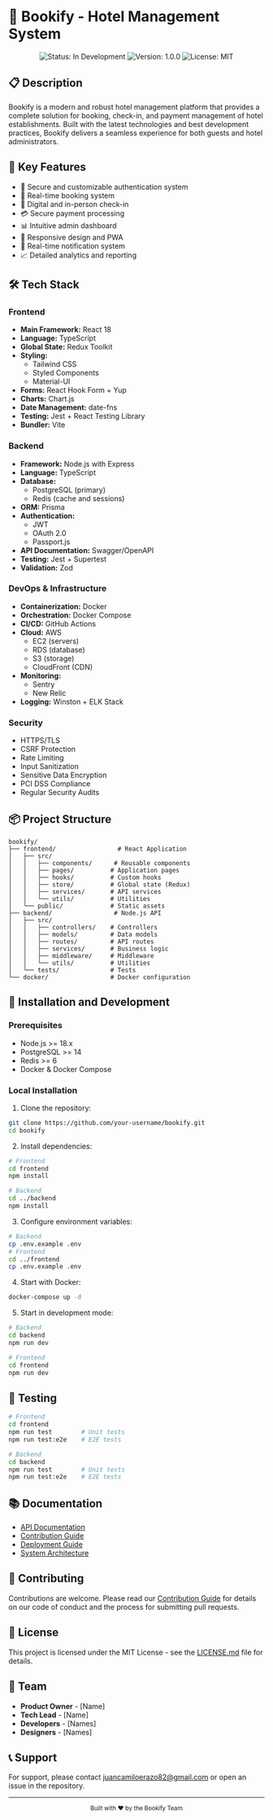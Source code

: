 # 🏨 Bookify - Hotel Management System

<div align="center">
  <img src="https://img.shields.io/badge/Status-In%20Development-blue" alt="Status: In Development"/>
  <img src="https://img.shields.io/badge/Version-1.0.0-green" alt="Version: 1.0.0"/>
  <img src="https://img.shields.io/badge/License-MIT-yellow" alt="License: MIT"/>
</div>

## 📋 Description

Bookify is a modern and robust hotel management platform that provides a complete solution for booking, check-in, and payment management of hotel establishments. Built with the latest technologies and best development practices, Bookify delivers a seamless experience for both guests and hotel administrators.

## 🚀 Key Features

- 🔐 Secure and customizable authentication system
- 📅 Real-time booking system
- 📱 Digital and in-person check-in
- 💳 Secure payment processing
- 📊 Intuitive admin dashboard
- 📱 Responsive design and PWA
- 🔔 Real-time notification system
- 📈 Detailed analytics and reporting

## 🛠 Tech Stack

### Frontend
- **Main Framework:** React 18
- **Language:** TypeScript
- **Global State:** Redux Toolkit
- **Styling:** 
  - Tailwind CSS
  - Styled Components
  - Material-UI
- **Forms:** React Hook Form + Yup
- **Charts:** Chart.js
- **Date Management:** date-fns
- **Testing:** Jest + React Testing Library
- **Bundler:** Vite

### Backend
- **Framework:** Node.js with Express
- **Language:** TypeScript
- **Database:** 
  - PostgreSQL (primary)
  - Redis (cache and sessions)
- **ORM:** Prisma
- **Authentication:** 
  - JWT
  - OAuth 2.0
  - Passport.js
- **API Documentation:** Swagger/OpenAPI
- **Testing:** Jest + Supertest
- **Validation:** Zod

### DevOps & Infrastructure
- **Containerization:** Docker
- **Orchestration:** Docker Compose
- **CI/CD:** GitHub Actions
- **Cloud:** AWS
  - EC2 (servers)
  - RDS (database)
  - S3 (storage)
  - CloudFront (CDN)
- **Monitoring:** 
  - Sentry
  - New Relic
- **Logging:** Winston + ELK Stack

### Security
- HTTPS/TLS
- CSRF Protection
- Rate Limiting
- Input Sanitization
- Sensitive Data Encryption
- PCI DSS Compliance
- Regular Security Audits

## 📦 Project Structure

```
bookify/
├── frontend/                 # React Application
│   ├── src/
│   │   ├── components/      # Reusable components
│   │   ├── pages/          # Application pages
│   │   ├── hooks/          # Custom hooks
│   │   ├── store/          # Global state (Redux)
│   │   ├── services/       # API services
│   │   └── utils/          # Utilities
│   └── public/             # Static assets
├── backend/                 # Node.js API
│   ├── src/
│   │   ├── controllers/    # Controllers
│   │   ├── models/         # Data models
│   │   ├── routes/         # API routes
│   │   ├── services/       # Business logic
│   │   ├── middleware/     # Middleware
│   │   └── utils/          # Utilities
│   └── tests/              # Tests
└── docker/                 # Docker configuration
```

## 🚀 Installation and Development

### Prerequisites
- Node.js >= 18.x
- PostgreSQL >= 14
- Redis >= 6
- Docker & Docker Compose

### Local Installation

1. Clone the repository:
```bash
git clone https://github.com/your-username/bookify.git
cd bookify
```

2. Install dependencies:
```bash
# Frontend
cd frontend
npm install

# Backend
cd ../backend
npm install
```

3. Configure environment variables:
```bash
# Backend
cp .env.example .env
# Frontend
cd ../frontend
cp .env.example .env
```

4. Start with Docker:
```bash
docker-compose up -d
```

5. Start in development mode:
```bash
# Backend
cd backend
npm run dev

# Frontend
cd frontend
npm run dev
```

## 🧪 Testing

```bash
# Frontend
cd frontend
npm run test        # Unit tests
npm run test:e2e    # E2E tests

# Backend
cd backend
npm run test        # Unit tests
npm run test:e2e    # E2E tests
```

## 📚 Documentation

- [API Documentation](docs/api/README.md)
- [Contribution Guide](CONTRIBUTING.md)
- [Deployment Guide](docs/deployment.md)
- [System Architecture](docs/architecture.md)

## 🤝 Contributing

Contributions are welcome. Please read our [Contribution Guide](CONTRIBUTING.md) for details on our code of conduct and the process for submitting pull requests.

## 📄 License

This project is licensed under the MIT License - see the [LICENSE.md](LICENSE.md) file for details.

## 👥 Team

- **Product Owner** - [Name]
- **Tech Lead** - [Name]
- **Developers** - [Names]
- **Designers** - [Names]

## 📞 Support

For support, please contact juancamiloerazo82@gmail.com or open an issue in the repository.

---

<div align="center">
  <sub>Built with ❤️ by the Bookify Team</sub>
</div> 
